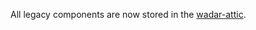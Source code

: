 All legacy components are now stored in the [wadar-attic](https://github.com/jlab-sensing/wadar-attic).